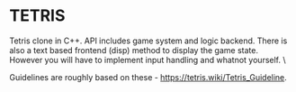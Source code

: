 # TETRIS
Tetris clone in C++. API includes game system and logic backend. There is also a text based frontend (disp) method to display the game state. However you will have to implement input handling and whatnot yourself. \\

Guidelines are roughly based on these - https://tetris.wiki/Tetris_Guideline.
